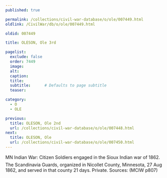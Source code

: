 ```yaml
---
published: true

permalink: /collections/civil-war-database/o/ole/007449.html
oldlink: /CivilWar/db/o/ole/007449.html

oldid: 007449

title: OLESON, Ole 3rd

pagelist:
  exclude: false
  order: 7449
  image: 
  alt:
  caption:
  title:
  subtitle:      # Defaults to page subtitle
  teaser:

category: 
  - O 
  - OLE

previous:
  title: OLESON, Ole 2nd
  url: /collections/civil-war-database/o/ole/007448.html  
next:
  title: OLESON, Ole
  url: /collections/civil-war-database/o/ole/007450.html   
---
```

MN Indian War: &#147;Citizen Soldiers engaged in the Sioux Indian war of 1862&#148;. The Scandinavia Guards, organized in Nicollet County, Minnesota, 27 Aug 1862, and served in that county 21 days. Private. Sources: (MCIW p807)